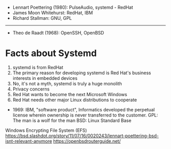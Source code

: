 - Lennart Poettering (1980): PulseAudio, systemd - RedHat
- James Moon Whitehurst: RedHat, IBM
- Richard Stallman: GNU, GPL
---
- Theo de Raadt (1968): OpenSSH, OpenBSD


# Facts about Systemd
1. systemd is from RedHat
2. The primary reason for developing systemd is Red Hat's business interests in embedded devices
3. No, it's not a myth, systemd is truly a huge monolith
4. Privacy concerns
5. Red Hat wants to become the next Microsoft Windows
6. Red Hat needs other major Linux distributions to cooperate


- 1969: IBM, "software product", Informatics developed the perpetual license wherein ownership is never transferred to the customer.
GPL: The man is a wolf for the man
BSD: 
Linux Standard Base

Windows Encrypting File System (EFS)
https://bsd.slashdot.org/story/11/07/16/0020243/lennart-poettering-bsd-isnt-relevant-anymore
https://openbsdrouterguide.net/

